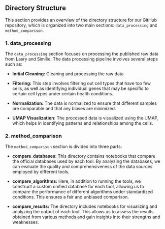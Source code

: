 ## Directory Structure

This section provides an overview of the directory structure for our GitHub repository, which is organized into two main sections: `data_processing` and `method_comparison`.

### 1. data_processing

The `data_processing` section focuses on processing the published raw data from Lasry and Similie. The data processing pipeline involves several steps such as:

- **Initial Cleaning:**  Cleaning and processing the raw data

- **Filtering:** This step involves filtering out cell types that have too few cells, as well as identifying individual genes that may be specific to certain cell types under certain health conditions.

- **Normalization:** The data is normalized to ensure that different samples are comparable and that any biases are minimized.

- **UMAP Visualization:** The processed data is visualized using the UMAP, which helps in identifying patterns and relationships among the cells.

### 2. method_comparison

The `method_comparison` section is divided into three parts:

- **compare_databases:** This directory contains notebooks that compare the official databases used by each tool. By analyzing the databases, we can evaluate the quality and comprehensiveness of the data sources employed by different tools.

- **compare_algorithms:** Here, in addition to running the tools, we construct a custom unified database for each tool, allowing us to compare the performance of different algorithms under standardized conditions. This ensures a fair and unbiased comparison.

- **compare_results:** The directory includes notebooks for visualizing and analyzing the output of each tool. This allows us to assess the results obtained from various methods and gain insights into their strengths and weaknesses.
